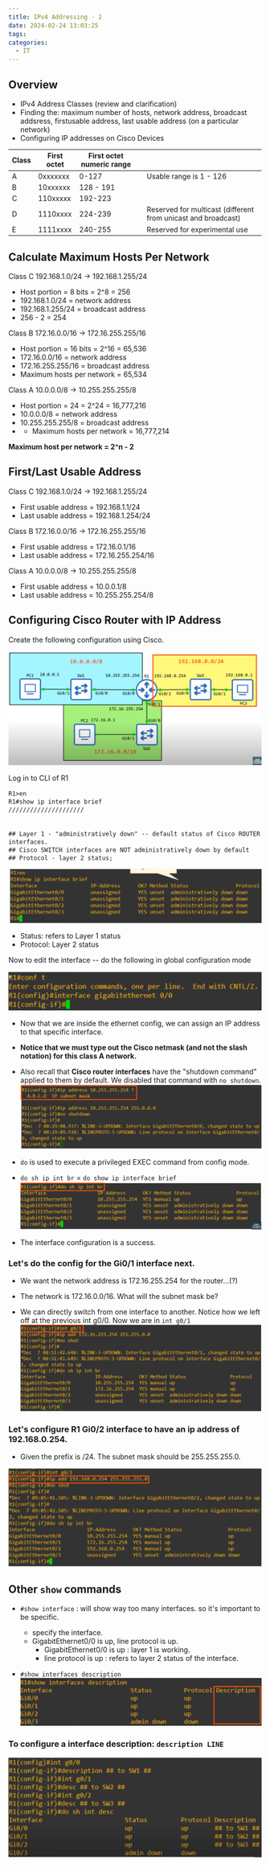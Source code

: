 ```yaml
---
title: IPv4 Addressing - 2
date: 2024-02-24 13:03:25
tags: 
categories:
  - IT
---
```

## Overview
- IPv4 Address Classes (review and clarification)
- Finding the: maximum number of hosts, network address, broadcast addsress, firstusable address, last usable address (on a particular network)
- Configuring IP addresses on Cisco Devices

| Class | First octet | First octet numeric range |     |                                                               |
| ----- | ----------- | ------------------------- | --- | ------------------------------------------------------------- |
| A     | 0xxxxxxx    | 0-127                     |     | Usable range is 1 - 126                                       |
| B     | 10xxxxxx    | 128 - 191                 |     |                                                               |
| C     | 110xxxxx    | 192-223                   |     |                                                               |
| D     | 1110xxxx    | 224-239                   |     | Reserved for multicast (different from unicast and broadcast) |
| E     | 1111xxxx    | 240-255                   |     | Reserved for experimental use                                 |

## Calculate Maximum Hosts Per Network

Class C
192.168.1.0/24 -> 192.168.1.255/24
- Host portion = 8 bits = 2^8 = 256
- 192.168.1.0/24 = network address
- 192.168.1.255/24 = broadcast address
- 256 - 2 = 254

Class B
172.16.0.0/16 -> 172.16.255.255/16
- Host portion = 16 bits = 2^16 = 65,536
- 172.16.0.0/16 = network address
- 172.16.255.255/16 = broadcast address
- Maximum hosts per network = 65,534

Class A
10.0.0.0/8 -> 10.255.255.255/8
- Host portion = 24 = 2^24 = 16,777,216
- 10.0.0.0/8 = network address
- 10.255.255.255/8 = broadcast address
- - Maximum hosts per network = 16,777,214

**Maximum host per network = 2^n - 2** 

## First/Last Usable Address
Class C
192.168.1.0/24 -> 192.168.1.255/24
- First usable address = 192.168.1.1/24
- Last usable address = 192.168.1.254/24

Class B
172.16.0.0/16 -> 172.16.255.255/16
- First usable address = 172.16.0.1/16
- Last usable address = 172.16.255.254/16

Class A
10.0.0.0/8 -> 10.255.255.255/8
- First usable address = 10.0.0.1/8
- Last usable address = 10.255.255.254/8

## Configuring Cisco Router with IP Address

Create the following configuration using Cisco.

![](../../images/Pasted%20image%2020240224141301.png)

Log in to CLI of R1

```
R1>en
R1#show ip interface brief 
/////////////////////


## Layer 1 - "administratively down" -- default status of Cisco ROUTER interfaces. 
## Cisco SWITCH interfaces are NOT administratively down by default
## Protocol - layer 2 status;
```
![](../../images/Pasted%20image%2020240224143014.png)
- Status: refers to Layer 1 status
- Protocol: Layer 2 status

Now to edit the interface -- do the following in global configuration mode

![](../../images/Pasted%20image%2020240224143146.png)

- Now that we are inside the ethernet config, we can assign an IP address to that specific interface. 
- **Notice that we must type out the Cisco netmask (and not the slash notation) for this class A network.**
- Also recall that **Cisco router interfaces** have the "shutdown command" applied to them by default. We disabled that command with `no shutdown`. 
![](../../images/Pasted%20image%2020240224195635.png)

- `do` is used to execute a privileged EXEC command from config mode. 
- `do sh ip int br` = `do show ip interface brief`
![](../../images/Pasted%20image%2020240224195952.png)
- The interface configuration is a success. 

### Let's do the config for the Gi0/1 interface next.
- We want the network address is 172.16.255.254 for the router...(?)
- The network is 172.16.0.0/16. What will the subnet mask be?

- We can directly switch from one interface to another. Notice how we left off at the previous int g0/0. Now we are in `int g0/1`
![](../../images/Pasted%20image%2020240224200333.png)

### Let's configure R1 Gi0/2 interface to have an ip address of 192.168.0.254. 
- Given the prefix is /24. The subnet mask should be 255.255.255.0.

![](../../images/Pasted%20image%2020240224200620.png)



## Other `show` commands

- `#show interface` : will show way too many interfaces. so it's important to be specific.
	- specify the interface. 
	- GigabitEthernet0/0 is up, line protocol is up.
		-  GigabitEthernet0/0 is up : layer 1 is working.
		- line protocol is up : refers to layer 2 status of the interface.


- `#show interfaces description`
![](../../images/Pasted%20image%2020240224202103.png)

### To configure a interface description: `description LINE`
![](../../images/Pasted%20image%2020240224202212.png)


